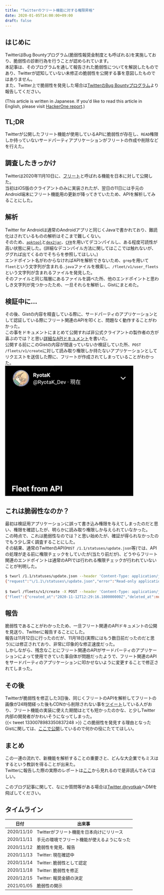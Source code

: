 ```yaml
---
title: "Twitterのフリート機能に対する権限昇格"
date: 2020-01-05T14:00:00+09:00
draft: false
---
```


## はじめに
TwitterはBug Bountyプログラム(脆弱性報奨金制度とも呼ばれる)を実施しており、脆弱性の診断行為を行うことが認められています。  
本記事は、そのプログラムを通して報告された脆弱性についてを解説したものであり、Twitterが認知していない未修正の脆弱性を公開する事を意図したものではありません。  
また、Twitter上で脆弱性を発見した場合は[TwitterのBug Bountyプログラム](https://hackerone.com/twitter)より報告してください。  
  
(This article is written in Japanese. If you'd like to read this article in English, please visit [HackerOne report](https://hackerone.com/reports/1032468).)

## TL;DR
Twitterが公開したフリート機能が使用しているAPIに脆弱性が存在し、`READ`権限しか持っていないサードパーティアプリケーションがフリートの作成や削除などを行えた。  

## 調査したきっかけ
Twitterは2020年11月10日に、[フリート](https://blog.twitter.com/ja_jp/topics/product/2020/ntroducing-fleets-new-way-to-join-the-conversation-jp.html)と呼ばれる機能を日本に対して公開した。  
当初はiOS版のクライアントのみに実装されたが、翌日の11日には手元のAndroid端末にフリート機能用の更新が降ってきていたため、APIを解析してみることにした。  

## 解析
Twitter for Androidは通常のAndroidアプリと同じくJavaで書かれており、難読化はされているものの解析はそこまで難しくない。  
そのため、[`apktool`](https://ibotpeaches.github.io/Apktool/)と[`dex2jar`](https://github.com/pxb1988/dex2jar)、[`CFR`](https://www.benf.org/other/cfr/)を用いてデコンパイルし、ある程度可読性が高い状態に戻した。(詳細なデコンパイル方法に関してはここでは触れないが、ググれば出てくるのでそちらを参照してほしい。)  
エンドポイント名がわからなければAPIを解析できないため、`grep`を用いて`fleet`という文字列が含まれる`.java`ファイルを検索し、`/fleet/v1/user_fleets`という文字列が含まれるファイルを発見した。  
そのファイルと同じ階層にあるファイルを調べた所、他のエンドポイントと思わしき文字列が見つかったため、一旦それらを解析し、Gistにまとめた。  

## 検証中に...
その後、Gistの内容を精査している際に、サードパーティのアプリケーションとして認証している際にフリート関連のAPIを叩くと、問題なく動作することがわかった。  
この事をドキュメントにまとめて公開すれば非公式クライアントの製作者の方が喜ぶのでは？と思い[詳細なAPIドキュメント](https://gist.github.com/Ry0taK/005b79eccb4297469a09696dae9fa3c6)を書いた。  
公開する前にこのGistの内容が間違っていないか検証していた所、`POST /fleets/v1/create`に対して読み取り権限しか持たないアプリケーションとしてリクエストを送信した際に、フリートが作成されてしまっていることがわかった。  
![APIから作ったフリートの画像](/img/fleet_from_api.png)

## これは脆弱性なのか？
最初は検証用アプリケーションに誤って書き込み権限を与えてしまったのだと思い、権限を確認したが、明らかに読み取り権限しか与えられていなかった。  
この時点で、これは脆弱性なのでは？と思い始めたが、確証が得られなかったのでもう少し深く調査することにした。  
その結果、通常のTwitterのAPI(`POST /1.1/statuses/update.json`等)では、APIの処理が走る前に権限チェックをしていたが(当たり前だが)、どうやらフリート関連のエンドポイントは通常のAPIでは行われる権限チェックが行われていないことが判明した。  
```bash
$ twurl /1.1/statuses/update.json --header 'Content-Type: application/json' -d '{"status":"Test"}'
{"request":"\/1.1\/statuses\/update.json","error":"Read-only application cannot POST."}

$ twurl /fleets/v1/create -X POST --header 'Content-Type: application/json' -d '{"text":"Hey yo"}'
{"fleet":{"created_at":"2020-11-12T12:29:16.180000000Z","deleted_at":null,"expiration":"2020-11-13T12:29:16.189235445Z","fleet_id":"F1-328253875041691174","fleet_thread_id":"T1-328253875041625638","mentions":null,"mentions_str":null,"read":false,"text":"Hey yo","user_id":1195137762027962368},"fleet_thread_id":"T1-328253875041625638","fleet_id":"F1-328253875041691174","users":null}
```
## 報告
脆弱性であることがわかったため、一旦フリート関連のAPIドキュメントの公開を見送り、Twitterに報告することにした。  
報告は11月12日に行ったのだが、11月18日(実際にはもう数日前だったのだと思う)には修正されており、非常に印象的な修正速度だった。  
しかしながら、残念なことにフリート関連のAPIがサードパーティのアプリケーションによって使用できていた事自体が問題だったようで、フリート関連のAPIをサードパーティのアプリケーションに叩かせないように変更することで修正されてしまった。  

## その後
Twitterが脆弱性を修正した3日後、同じくフリートのAPIを解析してフリートの画像が24時間経った後もCDNから削除されない事を[ツイート](https://twitter.com/donk_enby/status/1330078983350837248)している人がおり、フリート機能の実装に使えた期間はとても短かったのかな、と少しTwitter内部の開発者がかわいそうになってしまった。  
{{< tweet 1330078983350837248 >}}
この脆弱性を発見する理由となったGistに関しては、[ここで公開](https://gist.github.com/Ry0taK/005b79eccb4297469a09696dae9fa3c6)しているので何かの役にたててほしい。

## まとめ
この一連の流れで、新機能を解析することの重要さと、どんな大企業でもミスはするという教訓を得ることが出来た。  
Twitterに報告した際の実際のレポートは[ここ](https://hackerone.com/reports/1032468)から見れるので是非読んでみてほしい。  
  
このブログ記事に関して、なにか質問等がある場合は[Twitter @ryotkak](https://twitter.com/ryotkak)へDMを飛ばしてください。  

## タイムライン
 日付   | 出来事
---------------|----------
  2020/11/10 | Twitterがフリート機能を日本向けにリリース
  2020/11/11 | 手元の環境でフリート機能が使えるようになった
  2020/11/12 | 脆弱性を発見、報告
  2020/11/13 | Twitter: 現在確認中
  2020/11/14 | Twitter: 脆弱性として認定
  2020/11/18 | Twitter: 脆弱性を修正
  2020/12/15 | Twitter: 報奨金額の決定
  2021/01/05 | 脆弱性の開示
  
